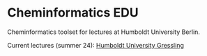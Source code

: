 # Cheminformatics EDU
 
Cheminformatics toolset for lectures at Humboldt University Berlin.

Current lectures (summer 24): [Humboldt University Gressling](https://agnes.hu-berlin.de/lupo/rds?state=verpublish&status=init&vmfile=no&moduleCall=webInfo&publishConfFile=webInfoPerson&publishSubDir=personal&keep=y&purge=y&personal.pid=31821#lecture)
